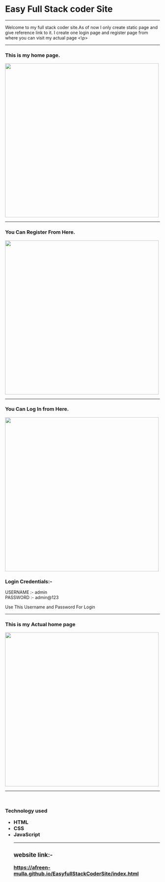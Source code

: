 <H1>Easy Full Stack coder Site</h1>
<hr>
<p>
Welcome to my full stack coder site.As of now I only create static page and give reference link to it.
I create one login page and register page from where you can visit my actual page
<\p>
<hr>
<h3>
This is my home page.
</h3>
<image src="home1.jpeg" hight="500" width="500">
<hr>
<h3>
You Can Register From Here.
</h3>
<image src="signup.jpeg" hight="500" width="500">
<hr>
  <h3>You Can Log In from Here.
</h3>
<image src="login.jpeg" hight="500" width="500">
  <h3>
    Login Credentials:-</h3>
    USERNAME  :- admin<br>
    PASSWORD  :- admin@123<br>
  <p>Use This Username and Password For Login</p>
<hr>
  <h3>
This is my Actual home page
</h3>
<image src="home.jpeg" hight="500" width="500">
<hr>
  
 <br>
<h3>
Technology used

<ul>
<li>
HTML

<br>
<li>
CSS

<br>
<li>
JavaScript
<br>
<hr>
 <h3>
   website link:-</h3><a href="https://afreen-mulla.github.io/EasyfullStackCoderSite/index.html">https://afreen-mulla.github.io/EasyfullStackCoderSite/index.html</a>
